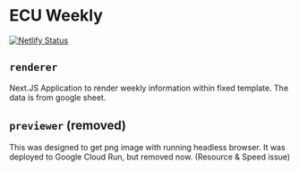 # ECU Weekly

[![Netlify Status](https://api.netlify.com/api/v1/badges/bce784b3-a269-4546-9d31-2941ff046384/deploy-status)](https://app.netlify.com/sites/ecuweekly/deploys)

## `renderer`

Next.JS Application to render weekly information within fixed template.
The data is from google sheet.

## `previewer` (removed)

This was designed to get png image with running headless browser.
It was deployed to Google Cloud Run, but removed now. (Resource & Speed issue)
